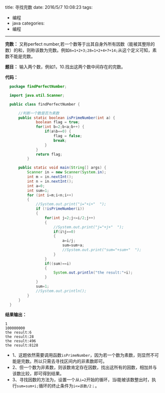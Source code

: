 title: 寻找完数
date: 2016/5/7 10:08:23
tags:
- 编程
- java
categories:
- 编程
---

**完数：** 又称perfect number,若一个数等于出其自身外所有因数（能被其整除的数）的和，则称该数为完数。例如`6=1+2+3;28=1+2+4+7+14;`从这个定义可知，素数不能是完数。

<!-- more -->

**题目：** 输入两个数，例如1，10.找出这两个数中间存在的完数。

**代码：**
```java
  package findPerfectNumber;

  import java.util.Scanner;

  public class findPerfectNumber {

      //判断一个数是否为素数
      public static boolean isPrimeNumber(int a) {
              boolean flag = true;
              for(int b=2;b<a;b++) {
                  if(a%b==0) {
                      flag = false;
                      break;
                  }
              }
              return flag;
          }

      public static void main(String[] args) {
          Scanner in = new Scanner(System.in);
          int m = in.nextInt();
          int n = in.nextInt();
          int a=0;
          int sum=1;
          for (int i=m;i<n;i++)
          {
              //System.out.print("i="+i+"  ");
              if (!isPrimeNumber(i))
              {
                  for(int j=2;j<=i/2;j++)
                  {
                      //System.out.print("j="+j+"  ");
                      if(i%j==0)
                      {
                          a=i/j;
                          sum=sum+a;
                          //System.out.print("sum="+sum+"  ");
                      }
                  }
                  if((sum)==i)
                  {
                      System.out.println("the result:"+i);
                  }    
              }
              sum=1;
              //System.out.println();
          }
      }
  }
```

**结果输出：**

    1
    100000000
    the result:6
    the result:28
    the result:496
    the result:8128

- 1、这题依然需要调用函数`isPrimeNumber`，因为若一个数为素数，则显然不可能是完数。所以只需去寻找区间内的非素数即可。
- 2、但一个数为非素数，则该数肯定存在因数，找出这所有的因数，相加并与该数比较，即可得到结果。
- 3、寻找因数的方法为，设置一个从`i=2`开始的循环，当i能被该数整出时，执行`sum=sum+i;`循环的终止条件为`i<=该数/2；`。
